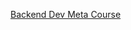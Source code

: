 [Backend Dev Meta Course](https://www.coursera.org/professional-certificates/meta-back-end-developer)